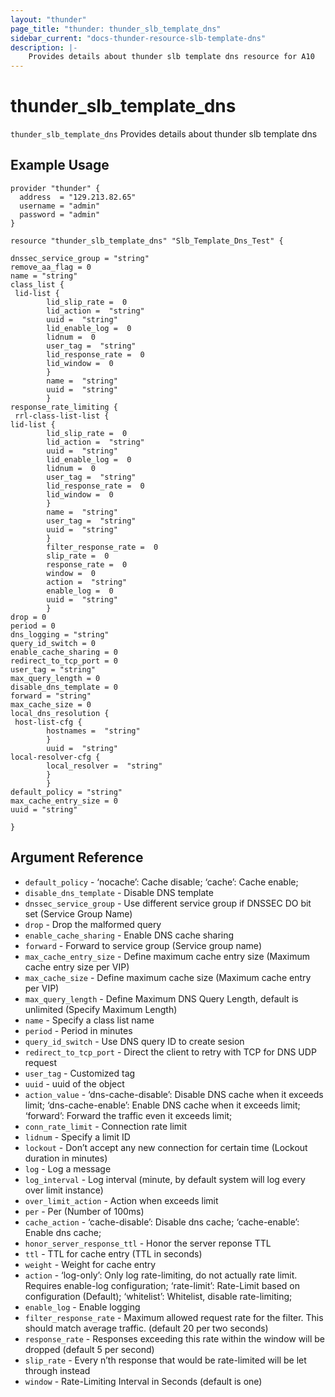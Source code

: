 ```yaml
---
layout: "thunder"
page_title: "thunder: thunder_slb_template_dns"
sidebar_current: "docs-thunder-resource-slb-template-dns"
description: |-
	Provides details about thunder slb template dns resource for A10
---
```


# thunder\_slb\_template\_dns

`thunder_slb_template_dns` Provides details about thunder slb template dns
## Example Usage


```hcl
provider "thunder" {
  address  = "129.213.82.65"
  username = "admin"
  password = "admin"
}

resource "thunder_slb_template_dns" "Slb_Template_Dns_Test" {

dnssec_service_group = "string"
remove_aa_flag = 0
name = "string"
class_list {  
 lid-list {   
        lid_slip_rate =  0 
        lid_action =  "string" 
        uuid =  "string" 
        lid_enable_log =  0 
        lidnum =  0 
        user_tag =  "string" 
        lid_response_rate =  0 
        lid_window =  0 
        }
        name =  "string" 
        uuid =  "string" 
        }
response_rate_limiting {  
 rrl-class-list-list {   
lid-list {   
        lid_slip_rate =  0 
        lid_action =  "string" 
        uuid =  "string" 
        lid_enable_log =  0 
        lidnum =  0 
        user_tag =  "string" 
        lid_response_rate =  0 
        lid_window =  0 
        }
        name =  "string" 
        user_tag =  "string" 
        uuid =  "string" 
        }
        filter_response_rate =  0 
        slip_rate =  0 
        response_rate =  0 
        window =  0 
        action =  "string" 
        enable_log =  0 
        uuid =  "string" 
        }
drop = 0
period = 0
dns_logging = "string"
query_id_switch = 0
enable_cache_sharing = 0
redirect_to_tcp_port = 0
user_tag = "string"
max_query_length = 0
disable_dns_template = 0
forward = "string"
max_cache_size = 0
local_dns_resolution {  
 host-list-cfg {   
        hostnames =  "string" 
        }
        uuid =  "string" 
local-resolver-cfg {   
        local_resolver =  "string" 
        }
        }
default_policy = "string"
max_cache_entry_size = 0
uuid = "string"
 
}
```

## Argument Reference

* `default_policy` - ‘nocache’: Cache disable; ‘cache’: Cache enable;
* `disable_dns_template` - Disable DNS template
* `dnssec_service_group` - Use different service group if DNSSEC DO bit set (Service Group Name)
* `drop` - Drop the malformed query
* `enable_cache_sharing` - Enable DNS cache sharing
* `forward` - Forward to service group (Service group name)
* `max_cache_entry_size` - Define maximum cache entry size (Maximum cache entry size per VIP)
* `max_cache_size` - Define maximum cache size (Maximum cache entry per VIP)
* `max_query_length` - Define Maximum DNS Query Length, default is unlimited (Specify Maximum Length)
* `name` - Specify a class list name
* `period` - Period in minutes
* `query_id_switch` - Use DNS query ID to create sesion
* `redirect_to_tcp_port` - Direct the client to retry with TCP for DNS UDP request
* `user_tag` - Customized tag
* `uuid` - uuid of the object
* `action_value` - ‘dns-cache-disable’: Disable DNS cache when it exceeds limit; ‘dns-cache-enable’: Enable DNS cache when it exceeds limit; ‘forward’: Forward the traffic even it exceeds limit;
* `conn_rate_limit` - Connection rate limit
* `lidnum` - Specify a limit ID
* `lockout` - Don’t accept any new connection for certain time (Lockout duration in minutes)
* `log` - Log a message
* `log_interval` - Log interval (minute, by default system will log every over limit instance)
* `over_limit_action` - Action when exceeds limit
* `per` - Per (Number of 100ms)
* `cache_action` - ‘cache-disable’: Disable dns cache; ‘cache-enable’: Enable dns cache;
* `honor_server_response_ttl` - Honor the server reponse TTL
* `ttl` - TTL for cache entry (TTL in seconds)
* `weight` - Weight for cache entry
* `action` - ‘log-only’: Only log rate-limiting, do not actually rate limit. Requires enable-log configuration; ‘rate-limit’: Rate-Limit based on configuration (Default); ‘whitelist’: Whitelist, disable rate-limiting;
* `enable_log` - Enable logging
* `filter_response_rate` - Maximum allowed request rate for the filter. This should match average traffic. (default 20 per two seconds)
* `response_rate` - Responses exceeding this rate within the window will be dropped (default 5 per second)
* `slip_rate` - Every n’th response that would be rate-limited will be let through instead
* `window` - Rate-Limiting Interval in Seconds (default is one)
